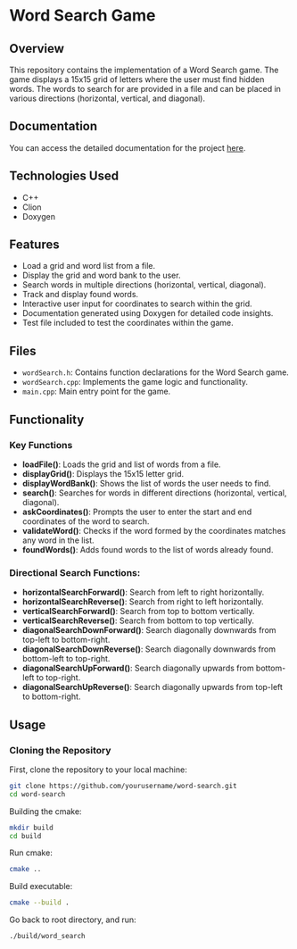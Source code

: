 # Word Search Game

## Overview
This repository contains the implementation of a Word Search game. The game displays a 15x15 grid of letters where the user must find hidden words. The words to search for are provided in a file and can be placed in various directions (horizontal, vertical, and diagonal).
## Documentation
You can access the detailed documentation for the project [here](https://nissubba2024.github.io/word_search/files.html).

## Technologies Used
- C++
- Clion
- Doxygen

## Features
- Load a grid and word list from a file.
- Display the grid and word bank to the user.
- Search words in multiple directions (horizontal, vertical, diagonal).
- Track and display found words.
- Interactive user input for coordinates to search within the grid.
- Documentation generated using Doxygen for detailed code insights.
- Test file included to test the coordinates within the game.

## Files
- `wordSearch.h`: Contains function declarations for the Word Search game.
- `wordSearch.cpp`: Implements the game logic and functionality.
- `main.cpp`: Main entry point for the game.

## Functionality

### Key Functions
- **loadFile()**: Loads the grid and list of words from a file.
- **displayGrid()**: Displays the 15x15 letter grid.
- **displayWordBank()**: Shows the list of words the user needs to find.
- **search()**: Searches for words in different directions (horizontal, vertical, diagonal).
- **askCoordinates()**: Prompts the user to enter the start and end coordinates of the word to search.
- **validateWord()**: Checks if the word formed by the coordinates matches any word in the list.
- **foundWords()**: Adds found words to the list of words already found.

### Directional Search Functions:
- **horizontalSearchForward()**: Search from left to right horizontally.
- **horizontalSearchReverse()**: Search from right to left horizontally.
- **verticalSearchForward()**: Search from top to bottom vertically.
- **verticalSearchReverse()**: Search from bottom to top vertically.
- **diagonalSearchDownForward()**: Search diagonally downwards from top-left to bottom-right.
- **diagonalSearchDownReverse()**: Search diagonally downwards from bottom-left to top-right.
- **diagonalSearchUpForward()**: Search diagonally upwards from bottom-left to top-right.
- **diagonalSearchUpReverse()**: Search diagonally upwards from top-left to bottom-right.

## Usage

### Cloning the Repository
First, clone the repository to your local machine:

```bash
git clone https://github.com/yourusername/word-search.git
cd word-search
```
Building the cmake:
```bash
mkdir build
cd build
```
Run cmake:
```bash
cmake ..
```
Build executable:
```bash
cmake --build .
```
Go back to root directory, and run:
```bash
./build/word_search
```
